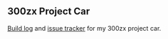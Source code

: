 ## 300zx Project Car

[Build log](https://tixxit.github.io/300zx/) and [issue tracker](https://github.com/tixxit/300zx/issues) for my 300zx project car.

